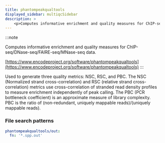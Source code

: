 ```yaml
---
title: phantompeakqualtools
displayed_sidebar: multiqcSidebar
description: >
    <p>Computes informative enrichment and quality measures for ChIP-seq/DNase-seq/FAIRE-seq/MNase-seq data.</p>
---
```


<!--
~~~~~ DO NOT EDIT ~~~~~
This file is autogenerated from the MultiQC module python docstring.
Do not edit the markdown, it will be overwritten.

File path for the source of this content: multiqc/modules/phantompeakqualtools/phantompeakqualtools.py
~~~~~~~~~~~~~~~~~~~~~~~
-->

:::note
<p>Computes informative enrichment and quality measures for ChIP-seq/DNase-seq/FAIRE-seq/MNase-seq data.</p>

[https://www.encodeproject.org/software/phantompeakqualtools](https://www.encodeproject.org/software/phantompeakqualtools)
:::

Used to generate three quality metrics: NSC, RSC, and PBC. The NSC (Normalized strand cross-correlation)
and RSC (relative strand cross-correlation) metrics use cross-correlation of stranded read density profiles
to measure enrichment independently of peak calling. The PBC (PCR bottleneck coefficient) is an approximate
measure of library complexity. PBC is the ratio of (non-redundant, uniquely mappable reads)/(uniquely mappable reads).

### File search patterns

```yaml
phantompeakqualtools/out:
  fn: '*.spp.out'
```
    